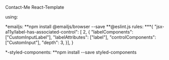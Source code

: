 Contact-Me React-Template

using:

\*emailjs:
**npm install @emailjs/browser --save
**@eslint.js rules:
\*\*\*{
"jsx-a11y/label-has-associated-control": [ 2, {
"labelComponents": ["CustomInputLabel"],
"labelAttributes": ["label"],
"controlComponents": ["CustomInput"],
"depth": 3,
}],
}

\*-styled-components:
\*\*npm install --save styled-components

